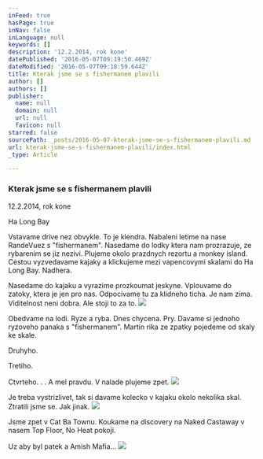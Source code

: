 ```yaml
---
inFeed: true
hasPage: true
inNav: false
inLanguage: null
keywords: []
description: '12.2.2014, rok kone'
datePublished: '2016-05-07T09:19:50.469Z'
dateModified: '2016-05-07T09:18:59.644Z'
title: Kterak jsme se s fishermanem plavili
author: []
authors: []
publisher:
  name: null
  domain: null
  url: null
  favicon: null
starred: false
sourcePath: _posts/2016-05-07-kterak-jsme-se-s-fishermanem-plavili.md
url: kterak-jsme-se-s-fishermanem-plavili/index.html
_type: Article

---
```

### Kterak jsme se s fishermanem plavili

12.2.2014, rok kone

Ha Long Bay

Vstavame drive nez obvykle. To je klendra. Nabaleni letime na nase RandeVuez s "fishermanem". Nasedame do lodky ktera nam prozrazuje, ze rybarenim se jiz nezivi. Plujeme okolo prazdnych rezortu a monkey island. Cestou vyzvedavame kajaky a klickujeme mezi vapencovymi skalami do Ha Long Bay. Nadhera.

Nasedame do kajaku a vyrazime prozkoumat jeskyne. Vplouvame do zatoky, ktera je jen pro nas. Odpocivame tu za klidneho ticha. Je nam zima. Viditelnost neni dobra. Ale stoji to za to.
![](https://the-grid-user-content.s3-us-west-2.amazonaws.com/a1b7af0e-069d-42a4-9e21-ab8538b3acad.jpg)

Obedvame na lodi. Ryze a ryba. Dnes chycena. Pry. Davame si jednoho ryzoveho panaka s "fishermanem". Martin rika ze zpatky pojedeme od skaly ke skale.

Druhyho.

Tretiho.

Ctvrteho. . . A mel pravdu. V nalade plujeme zpet.
![](https://the-grid-user-content.s3-us-west-2.amazonaws.com/bb1989a4-8f0a-4541-8af8-0c33f914a044.jpg)

Je treba vystrizlivet, tak si davame kolecko v kajaku okolo nekolika skal. Ztratili jsme se. Jak jinak.
![](https://the-grid-user-content.s3-us-west-2.amazonaws.com/fa30445c-fdd8-43f6-946b-ed3ac5d0d450.jpg)

Jsme zpet v Cat Ba Townu. Koukame na discovery na Naked Castaway v nasem Top Floor, No Heat pokoji.

Uz aby byl patek a Amish Mafia...
![](https://the-grid-user-content.s3-us-west-2.amazonaws.com/802d747a-b531-4343-b1d7-b45204ae9154.jpg)